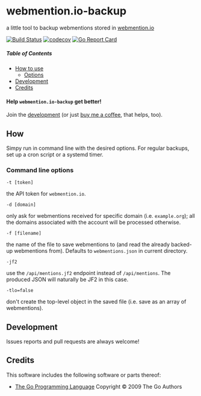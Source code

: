 # webmention.io-backup
a little tool to backup webmentions stored in [webmention.io](https://webmention.io/)

[![Build Status](https://github.com/nekr0z/webmention.io-backup/actions/workflows/pre-release.yml/badge.svg)](https://github.com/nekr0z/webmention.io-backup/releases/tag/latest) [![codecov](https://codecov.io/gh/nekr0z/webmention.io-backup/branch/master/graph/badge.svg)](https://codecov.io/gh/nekr0z/webmention.io-backup) [![Go Report Card](https://goreportcard.com/badge/github.com/nekr0z/webmention.io-backup)](https://goreportcard.com/report/github.com/nekr0z/webmention.io-backup)

##### Table of Contents
* [How to use](#how)
  * [Options](#command-line-options)
* [Development](#development)
* [Credits](#credits)

#### Help `webmention.io-backup` get better!
Join the [development](#development) (or just [buy me a coffee](https://www.buymeacoffee.com/nekr0z), that helps, too).

## How
Simpy run in command line with the desired options. For regular backups, set up a cron script or a systemd timer.

### Command line options
```
-t [token]
```
the API token for `webmention.io`.

```
-d [domain]
```
only ask for webmentions received for specific domain (i.e. `example.org`); all the domains associated with the account will be processed otherwise.

```
-f [filename]
```
the name of the file to save webmentions to (and read the already backed-up webmentions from). Defaults to `webmentions.json` in current directory.

```
-jf2
```
use the `/api/mentions.jf2` endpoint instead of `/api/mentions`. The produced JSON will naturally be JF2 in this case.

```
-tlo=false
```
don't create the top-level object in the saved file (i.e. save as an array of webmentions).

## Development
Issues reports and pull requests are always welcome!

## Credits
This software includes the following software or parts thereof:
* [The Go Programming Language](https://golang.org) Copyright © 2009 The Go Authors
